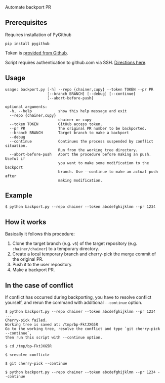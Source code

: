Automate backport PR

## Prerequisites

Requires installation of PyGithub
```shell
pip install pygithub
```

Token is [provided from Github](https://help.github.com/articles/creating-a-personal-access-token-for-the-command-line/).

Script requires authentication to github.com via SSH. [Directions here](https://help.github.com/articles/connecting-to-github-with-ssh/).

## Usage

```
usage: backport.py [-h] --repo {chainer,cupy} --token TOKEN --pr PR
                   [--branch BRANCH] [--debug] [--continue]
                   [--abort-before-push]

optional arguments:
  -h, --help            show this help message and exit
  --repo {chainer,cupy}
                        chainer or cupy
  --token TOKEN         GitHub access token.
  --pr PR               The original PR number to be backported.
  --branch BRANCH       Target branch to make a backport
  --debug
  --continue            Continues the process suspended by conflict situation.
                        Run from the working tree directory.
  --abort-before-push   Abort the procedure before making an push. Useful if
                        you want to make some modification to the backport
                        branch. Use --continue to make an actual push after
                        making modification.
```

## Example

```shell
$ python backport.py --repo chainer --token abcdefghijklmn --pr 1234
```

## How it works

Basically it follows this procedure:

1. Clone the target branch (e.g. `v5`) of the target repository (e.g. `chainer/chainer`) to a temporary directory.
2. Create a local temporary branch and cherry-pick the merge commit of the original PR.
3. Push it to the user repository.
4. Make a backport PR.


## In the case of conflict

If conflict has occurred during backporting, you have to resolve conflict yourself,
and rerun the command with additional `--continue` option.

```shell
$ python backport.py --repo chainer --token abcdefghijklmn --pr 1234
...
Cherry-pick failed.
Working tree is saved at: /tmp/bp-FktJXG5R
Go to the working tree, resolve the conflict and type `git cherry-pick --continue`,
then run this script with --continue option.

$ cd /tmp/bp-FktJXG5R

$ <resolve conflict>

$ git cherry-pick --continue

$ python backport.py --repo chainer --token abcdefghijklmn --pr 1234 --continue
```

